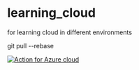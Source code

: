 # learning_cloud
for learning cloud in different environments

git pull --rebase

[![Action for Azure cloud](https://github.com/Mehradtavana/learning_cloud/actions/workflows/azure_cloud.yml/badge.svg)](https://github.com/Mehradtavana/learning_cloud/actions/workflows/azure_cloud.yml)
